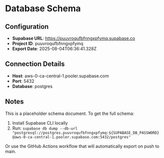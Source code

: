 # Database Schema
    
## Configuration

- **Supabase URL**: https://puuvroqufbfnngxpfymq.supabase.co
- **Project ID**: puuvroqufbfnngxpfymq
- **Export Date**: 2025-08-04T06:36:41.328Z

## Connection Details

- **Host**: aws-0-ca-central-1.pooler.supabase.com
- **Port**: 5432
- **Database**: postgres

## Notes

This is a placeholder schema document. To get the full schema:

1. Install Supabase CLI locally
2. Run: `supabase db dump --db-url "postgresql://postgres.puuvroqufbfnngxpfymq:${SUPABASE_DB_PASSWORD}@aws-0-ca-central-1.pooler.supabase.com:5432/postgres"`

Or use the GitHub Actions workflow that will automatically export on push to main.
